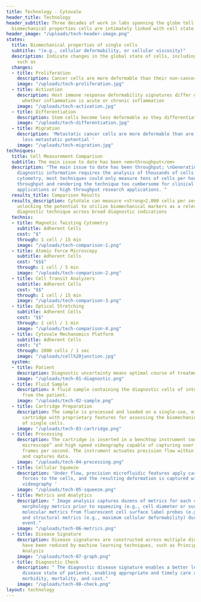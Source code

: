 ```yaml
---
title: Technology - Cytovale
header_title: Technology
header_subtitle: Three decades of work in labs spanning the globe tell us that the
  biomechanical properties cells are intimately linked with cell state
header_image: "/uploads/tech-header-image.png"
states:
  title: Biomechanical properties of single cells
  subtitle: "(e.g., cellular deformability, or cellular viscosity)"
  description: Indicate changes in the global state of cells, including phenomena
    such as
  changes:
  - title: Proliferation
    description: Cancer cells are more deformable than their non-cancerous counterparts
    image: "/uploads/tech-proliferation.jpg"
  - title: Activation
    description: Host immune response deformability signatures differ depending on
      whether inflammation is acute or chronic inflammation
    image: "/uploads/tech-activation.jpg"
  - title: Differentiation
    description: Stem cells become less deformable as they differentiate
    image: "/uploads/tech-differentiation.jpg"
  - title: Migration
    description: 'Metastatic cancer cells are more deformable than are those with
      less metastatic potential '
    image: "/uploads/tech-migration.jpg"
techniques:
  title: Cell Measurement Comparison
  subtitle: The main issue to date has been <em>throughput</em>
  description: "The main issue to date has been throughput; \nGenerating meaningful
    diagnostic information requires the analysis of thousands of cells. Until deformability
    cytometry, most techniques could only measure tens of cells per hour, limiting
    throughput and rendering the technique too cumbersome for clinical diagnostic
    applications or high throughput research applications. "
  results_title: Comparison Results
  results_description: CytoVale can measure <strong>2,000 cells per second</strong>,
    unlocking the potential to utilize biomechanical markers as a relevant clinical
    diagnostic technique across broad diagnostic indications
  technis:
  - title: Magnetic Twisting Cytometry
    subtitle: Adherent Cells
    cost: "$"
    through: 1 cell / 15 min
    image: "/uploads/tech-comparison-1.png"
  - title: Atomic Force Microscopy
    subtitle: Adherent Cells
    cost: "$$$"
    through: 1 cell / 5 min
    image: "/uploads/tech-comparison-2.png"
  - title: Cell Transit Analyzers
    subtitle: Adherent Cells
    cost: "$$"
    through: 1 cell / 15 min
    image: "/uploads/tech-comparison-3.png"
  - title: Optical Stretching
    subtitle: Adherent Cells
    cost: "$$"
    through: 1 cell / 1 min
    image: "/uploads/tech-comparison-4.png"
  - title: Cytovale Mechanomics Platform
    subtitle: Adherent Cells
    cost: "¢"
    through: 2000 cells / 1 sec
    image: "/uploads/cell%20junction.jpg"
  system:
  - title: Patient
    description: Diagnostic uncertainty means optimal course of treatment is uncertain.
    image: "/uploads/tech-01-diagnostic.png"
  - title: Fluid Sample
    description: A fluid sample containing the diagnostic cells of interest is collected
      from the patient.
    image: "/uploads/tech-02-sample.png"
  - title: Cartridge Preparation
    description: The sample is processed and loaded on a single-use, microfluidic
      cartridge with proprietary features for assessing the biomechanical properties
      of single cells.
    image: "/uploads/tech-03-cartridge.png"
  - title: Processing
    description: The cartridge is inserted in a benchtop instrument containing a “deconstructed
      microscope” and high speed videography capable of capturing over 500,000 image
      frames per second. The instrument actuates precision flow within the cartridge
      and captures data.
    image: "/uploads/tech-04-processing.png"
  - title: Cellular Squeeze
    description: 'Under flow, precision microfluidic features apply carefully calibrated
      forces to the cells, and the resulting deformation is captured with high speed
      videography '
    image: "/uploads/tech-05-squeeze.png"
  - title: Metrics and Analytics
    description: "￼Image analysis captures dozens of metrics for each cell, including
      morphology metrics prior to squeezing (e.g., cell diameter or surface roughness),
      molecular metrics from fluorescent cell surface label probes (e.g., CD45+),
      and structural metrics (e.g., maximum cellular deformability) during the squeezing
      event."
    image: "/uploads/tech-06-metrics.png"
  - title: Disease Signature
    description: Disease signatures are constructed across multiple dimensions that
      have been reduced by machine learning techniques, such as Principle Component
      Analysis
    image: "/uploads/tech-07-graph.png"
  - title: Diagnostic Check
    description: "￼The diagnostic disease signature enables a better lens into the
      disease state of patients, enabling appropriate and timely care and reducing
      morbidity, mortality, and cost."
    image: "/uploads/tech-08-check.png"
layout: technology
---
```


